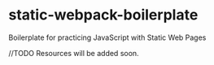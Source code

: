 # static-webpack-boilerplate

Boilerplate for practicing JavaScript with Static Web Pages


//TODO 
Resources will be added soon.